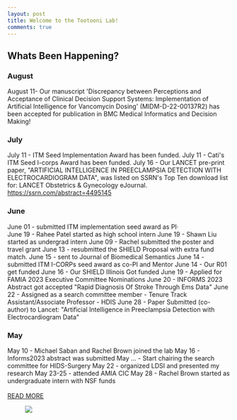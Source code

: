 ```yaml
---
layout: post
title: Welcome to the Tootooni Lab!
comments: true
---
```

## Whats Been Happening?
### August
August 11- Our manuscript 'Discrepancy between Perceptions and Acceptance of Clinical Decision Support Systems: Implementation of Artificial Intelligence for Vancomycin Dosing' (MIDM-D-22-00137R2) has been accepted for publication in BMC Medical Informatics and Decision Making!
### July
July 11 - ITM Seed Implementation Award has been funded.
July 11 - Cati's ITM Seed I-corps Award has been funded.
July 16 - Our LANCET pre-print paper, "ARTIFICIAL INTELLIGENCE IN PREECLAMPSIA DETECTION WITH ELECTROCARDIOGRAM DATA", was listed on SSRN's Top Ten download list for: LANCET Obstetrics & Gynecology eJournal. https://ssrn.com/abstract=4495145
### June
June 01 - submitted ITM implementation seed award as PI·         
June 19 - Rahee Patel started as high school intern
June 19 - Shawn Liu started as undergrad intern
June 09 - Rachel submitted the poster and travel grant
June 13 - resubmitted the SHIELD Proposal with extra fund match.
June 15 - sent to Journal of Biomedical Semantics
June 14 - submitted ITM I-CORPs seed award as co-PI and Mentor
June 14 - Our R01 get funded
June 16 - Our SHIELD Illinois Got funded
June 19 - Applied for FAMIA 2023 Executive Committee Nominations
June 20 - INFORMS 2023 Abstract got accepted "Rapid Diagnosis Of Stroke Through Ems Data"
June 22 - Assigned as a search committee member - Tenure Track Assistant/Associate Professor - HDIS
​June 28 - Paper Submitted (co-author) to Lancet: "Artificial Intelligence in Preeclampsia Detection with Electrocardiogram Data"
### May
May 10 - Michael Saban and Rachel Brown joined the lab
May 16 - Informs2023 abstract was submitted
May … - Start chairing the search committee for HIDS-Surgery
May 22 - organized LDSI and presented my research
May 23-25 - attended AMIA CIC
May 28 - Rachel Brown started as undergraduate intern with NSF funds
<br>
<br>
<a href="{{ site.baseurl }}/research">READ MORE</a>
<br>
<figure>
  <img src="https://raw.githubusercontent.com/TestRun23/TestRun23.github.io/master/images/hsc.jpg"/>
</figure>
<br>
